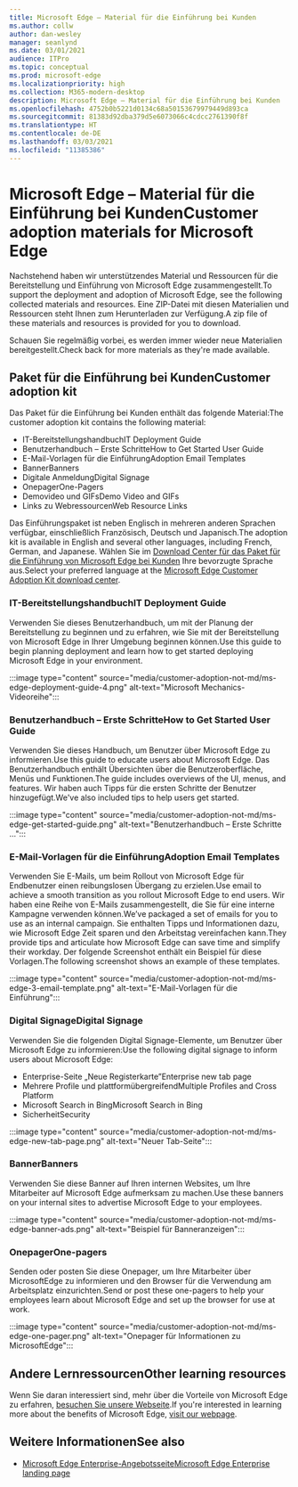 ```yaml
---
title: Microsoft Edge – Material für die Einführung bei Kunden
ms.author: collw
author: dan-wesley
manager: seanlynd
ms.date: 03/01/2021
audience: ITPro
ms.topic: conceptual
ms.prod: microsoft-edge
ms.localizationpriority: high
ms.collection: M365-modern-desktop
description: Microsoft Edge – Material für die Einführung bei Kunden
ms.openlocfilehash: 4752b0b5221d0134c68a50153679979449d893ca
ms.sourcegitcommit: 81383d92dba379d5e6073066c4cdcc2761390f8f
ms.translationtype: HT
ms.contentlocale: de-DE
ms.lasthandoff: 03/03/2021
ms.locfileid: "11385386"
---
```

# <a name="customer-adoption-materials-for-microsoft-edge"></a><span data-ttu-id="c4da9-103">Microsoft Edge – Material für die Einführung bei Kunden</span><span class="sxs-lookup"><span data-stu-id="c4da9-103">Customer adoption materials for Microsoft Edge</span></span>

<span data-ttu-id="c4da9-104">Nachstehend haben wir unterstützendes Material und Ressourcen für die Bereitstellung und Einführung von Microsoft Edge zusammengestellt.</span><span class="sxs-lookup"><span data-stu-id="c4da9-104">To support the deployment and adoption of Microsoft Edge, see the following collected materials and resources.</span></span> <span data-ttu-id="c4da9-105">Eine ZIP-Datei mit diesen Materialien und Ressourcen steht Ihnen zum Herunterladen zur Verfügung.</span><span class="sxs-lookup"><span data-stu-id="c4da9-105">A zip file of these materials and resources is provided for you to download.</span></span>

<span data-ttu-id="c4da9-106">Schauen Sie regelmäßig vorbei, es werden immer wieder neue Materialien bereitgestellt.</span><span class="sxs-lookup"><span data-stu-id="c4da9-106">Check back for more materials as they're made available.</span></span>

## <a name="customer-adoption-kit"></a><span data-ttu-id="c4da9-107">Paket für die Einführung bei Kunden</span><span class="sxs-lookup"><span data-stu-id="c4da9-107">Customer adoption kit</span></span>

<span data-ttu-id="c4da9-108">Das Paket für die Einführung bei Kunden enthält das folgende Material:</span><span class="sxs-lookup"><span data-stu-id="c4da9-108">The customer adoption kit contains the following material:</span></span>

- <span data-ttu-id="c4da9-109">IT-Bereitstellungshandbuch</span><span class="sxs-lookup"><span data-stu-id="c4da9-109">IT Deployment Guide</span></span>
- <span data-ttu-id="c4da9-110">Benutzerhandbuch – Erste Schritte</span><span class="sxs-lookup"><span data-stu-id="c4da9-110">How to Get Started User Guide</span></span>
- <span data-ttu-id="c4da9-111">E-Mail-Vorlagen für die Einführung</span><span class="sxs-lookup"><span data-stu-id="c4da9-111">Adoption Email Templates</span></span>
- <span data-ttu-id="c4da9-112">Banner</span><span class="sxs-lookup"><span data-stu-id="c4da9-112">Banners</span></span>
- <span data-ttu-id="c4da9-113">Digitale Anmeldung</span><span class="sxs-lookup"><span data-stu-id="c4da9-113">Digital Signage</span></span>
- <span data-ttu-id="c4da9-114">Onepager</span><span class="sxs-lookup"><span data-stu-id="c4da9-114">One-Pagers</span></span>
- <span data-ttu-id="c4da9-115">Demovideo und GIFs</span><span class="sxs-lookup"><span data-stu-id="c4da9-115">Demo Video and GIFs</span></span>
- <span data-ttu-id="c4da9-116">Links zu Webressourcen</span><span class="sxs-lookup"><span data-stu-id="c4da9-116">Web Resource Links</span></span>

<span data-ttu-id="c4da9-117">Das Einführungspaket ist neben Englisch in mehreren anderen Sprachen verfügbar, einschließlich Französisch, Deutsch und Japanisch.</span><span class="sxs-lookup"><span data-stu-id="c4da9-117">The adoption kit is available in English and several other languages, including French, German, and Japanese.</span></span> <span data-ttu-id="c4da9-118">Wählen Sie im [Download Center für das Paket für die Einführung von Microsoft Edge bei Kunden](https://www.microsoft.com/download/details.aspx?id=102119) Ihre bevorzugte Sprache aus.</span><span class="sxs-lookup"><span data-stu-id="c4da9-118">Select your preferred language at the [Microsoft Edge Customer Adoption Kit download center](https://www.microsoft.com/download/details.aspx?id=102119).</span></span>

### <a name="it-deployment-guide"></a><span data-ttu-id="c4da9-119">IT-Bereitstellungshandbuch</span><span class="sxs-lookup"><span data-stu-id="c4da9-119">IT Deployment Guide</span></span>

<span data-ttu-id="c4da9-120">Verwenden Sie dieses Benutzerhandbuch, um mit der Planung der Bereitstellung zu beginnen und zu erfahren, wie Sie mit der Bereitstellung von Microsoft Edge in Ihrer Umgebung beginnen können.</span><span class="sxs-lookup"><span data-stu-id="c4da9-120">Use this guide to begin planning deployment and learn how to get started deploying Microsoft Edge in your environment.</span></span>

:::image type="content" source="media/customer-adoption-not-md/ms-edge-deployment-guide-4.png" alt-text="Microsoft Mechanics-Videoreihe":::

### <a name="how-to-get-started-user-guide"></a><span data-ttu-id="c4da9-122">Benutzerhandbuch – Erste Schritte</span><span class="sxs-lookup"><span data-stu-id="c4da9-122">How to Get Started User Guide</span></span>

<span data-ttu-id="c4da9-123">Verwenden Sie dieses Handbuch, um Benutzer über Microsoft Edge zu informieren.</span><span class="sxs-lookup"><span data-stu-id="c4da9-123">Use this guide to educate users about Microsoft Edge.</span></span> <span data-ttu-id="c4da9-124">Das Benutzerhandbuch enthält Übersichten über die Benutzeroberfläche, Menüs und Funktionen.</span><span class="sxs-lookup"><span data-stu-id="c4da9-124">The guide includes overviews of the UI, menus, and features.</span></span> <span data-ttu-id="c4da9-125">Wir haben auch Tipps für die ersten Schritte der Benutzer hinzugefügt.</span><span class="sxs-lookup"><span data-stu-id="c4da9-125">We've also included tips to help users get started.</span></span>

:::image type="content" source="media/customer-adoption-not-md/ms-edge-get-started-guide.png" alt-text="Benutzerhandbuch – Erste Schritte ...":::

### <a name="adoption-email-templates"></a><span data-ttu-id="c4da9-127">E-Mail-Vorlagen für die Einführung</span><span class="sxs-lookup"><span data-stu-id="c4da9-127">Adoption Email Templates</span></span>

<span data-ttu-id="c4da9-128">Verwenden Sie E-Mails, um beim Rollout von Microsoft Edge für Endbenutzer einen reibungslosen Übergang zu erzielen.</span><span class="sxs-lookup"><span data-stu-id="c4da9-128">Use email to achieve a smooth transition as you rollout Microsoft Edge to end users.</span></span> <span data-ttu-id="c4da9-129">Wir haben eine Reihe von E-Mails zusammengestellt, die Sie für eine interne Kampagne verwenden können.</span><span class="sxs-lookup"><span data-stu-id="c4da9-129">We’ve packaged a set of emails for you to use as an internal campaign.</span></span> <span data-ttu-id="c4da9-130">Sie enthalten Tipps und Informationen dazu, wie Microsoft Edge Zeit sparen und den Arbeitstag vereinfachen kann.</span><span class="sxs-lookup"><span data-stu-id="c4da9-130">They provide tips and articulate how Microsoft Edge can save time and simplify their workday.</span></span> <span data-ttu-id="c4da9-131">Der folgende Screenshot enthält ein Beispiel für diese Vorlagen.</span><span class="sxs-lookup"><span data-stu-id="c4da9-131">The following screenshot shows an example of these templates.</span></span>

:::image type="content" source="media/customer-adoption-not-md/ms-edge-3-email-template.png" alt-text="E-Mail-Vorlagen für die Einführung":::

### <a name="digital-signage"></a><span data-ttu-id="c4da9-133">Digital Signage</span><span class="sxs-lookup"><span data-stu-id="c4da9-133">Digital Signage</span></span>

<span data-ttu-id="c4da9-134">Verwenden Sie die folgenden Digital Signage-Elemente, um Benutzer über Microsoft Edge zu informieren:</span><span class="sxs-lookup"><span data-stu-id="c4da9-134">Use the following digital signage to inform users about Microsoft Edge:</span></span>

- <span data-ttu-id="c4da9-135">Enterprise-Seite „Neue Registerkarte”</span><span class="sxs-lookup"><span data-stu-id="c4da9-135">Enterprise new tab page</span></span>
- <span data-ttu-id="c4da9-136">Mehrere Profile und plattformübergreifend</span><span class="sxs-lookup"><span data-stu-id="c4da9-136">Multiple Profiles and Cross Platform</span></span>
- <span data-ttu-id="c4da9-137">Microsoft Search in Bing</span><span class="sxs-lookup"><span data-stu-id="c4da9-137">Microsoft Search in Bing</span></span>
- <span data-ttu-id="c4da9-138">Sicherheit</span><span class="sxs-lookup"><span data-stu-id="c4da9-138">Security</span></span>

:::image type="content" source="media/customer-adoption-not-md/ms-edge-new-tab-page.png" alt-text="Neuer Tab-Seite":::

### <a name="banners"></a><span data-ttu-id="c4da9-140">Banner</span><span class="sxs-lookup"><span data-stu-id="c4da9-140">Banners</span></span>

<span data-ttu-id="c4da9-141">Verwenden Sie diese Banner auf Ihren internen Websites, um Ihre Mitarbeiter auf Microsoft Edge aufmerksam zu machen.</span><span class="sxs-lookup"><span data-stu-id="c4da9-141">Use these banners on your internal sites to advertise Microsoft Edge to your employees.</span></span>

:::image type="content" source="media/customer-adoption-not-md/ms-edge-banner-ads.png" alt-text="Beispiel für Banneranzeigen":::

### <a name="one-pagers"></a><span data-ttu-id="c4da9-143">Onepager</span><span class="sxs-lookup"><span data-stu-id="c4da9-143">One-pagers</span></span>

<span data-ttu-id="c4da9-144">Senden oder posten Sie diese Onepager, um Ihre Mitarbeiter über MicrosoftEdge zu informieren und den Browser für die Verwendung am Arbeitsplatz einzurichten.</span><span class="sxs-lookup"><span data-stu-id="c4da9-144">Send or post these one-pagers to help your employees learn about Microsoft Edge and set up the browser for use at work.</span></span>

:::image type="content" source="media/customer-adoption-not-md/ms-edge-one-pager.png" alt-text="Onepager für Informationen zu MicrosoftEdge":::

## <a name="other-learning-resources"></a><span data-ttu-id="c4da9-146">Andere Lernressourcen</span><span class="sxs-lookup"><span data-stu-id="c4da9-146">Other learning resources</span></span>

<span data-ttu-id="c4da9-147">Wenn Sie daran interessiert sind, mehr über die Vorteile von Microsoft Edge zu erfahren, [besuchen Sie unsere Webseite](https://www.microsoft.com/edge/business).</span><span class="sxs-lookup"><span data-stu-id="c4da9-147">If you're interested in learning more about the benefits of Microsoft Edge, [visit our webpage](https://www.microsoft.com/edge/business).</span></span>

## <a name="see-also"></a><span data-ttu-id="c4da9-148">Weitere Informationen</span><span class="sxs-lookup"><span data-stu-id="c4da9-148">See also</span></span>

- [<span data-ttu-id="c4da9-149">Microsoft Edge Enterprise-Angebotsseite</span><span class="sxs-lookup"><span data-stu-id="c4da9-149">Microsoft Edge Enterprise landing page</span></span>](https://aka.ms/EdgeEnterprise)
